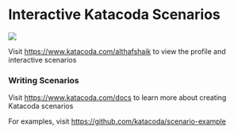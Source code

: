 # Interactive Katacoda Scenarios

[![](http://shields.katacoda.com/katacoda/althafshaik/count.svg)](https://www.katacoda.com/althafshaik "Get your profile on Katacoda.com")

Visit https://www.katacoda.com/althafshaik to view the profile and interactive scenarios

### Writing Scenarios
Visit https://www.katacoda.com/docs to learn more about creating Katacoda scenarios

For examples, visit https://github.com/katacoda/scenario-example
